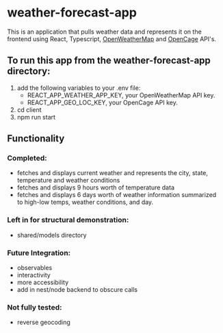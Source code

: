 # weather-forecast-app

This is an application that pulls weather data and represents it on the frontend using React, Typescript, [OpenWeatherMap](https://openweathermap.org/api) and [OpenCage](https://opencagedata.com/api#intro) API's. 

## To run this app from the weather-forecast-app directory:
  1. add the following variables to your .env file: 
      - REACT_APP_WEATHER_APP_KEY, your OpenWeatherMap API key.
      - REACT_APP_GEO_LOC_KEY, your OpenCage API key. 
  2. cd client
  3. npm run start

## Functionality

### Completed:
  - fetches and displays current weather and represents the city, state, temperature and weather conditions
  - fetches and displays 9 hours worth of temperature data
  - fetches and displays 6 days worth of weather information summarized to high-low temps, weather conditions, and day. 
  
### Left in for structural demonstration:
  - shared/models directory

### Future Integration: 
  - observables
  - interactivity
  - more accessibility
  - add in nest/node backend to obscure calls
  
### Not fully tested:
  - reverse geocoding
